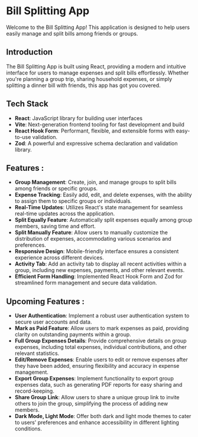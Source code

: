# Bill Splitting App

Welcome to the Bill Splitting App! This application is designed to help users easily manage and split bills among friends or groups.

## Introduction

The Bill Splitting App is built using React, providing a modern and intuitive interface for users to manage expenses and split bills effortlessly. Whether you're planning a group trip, sharing household expenses, or simply splitting a dinner bill with friends, this app has got you covered.

## Tech Stack
- **React**: JavaScript library for building user interfaces
- **Vite**: Next-generation frontend tooling for fast development and build
- **React Hook Form**: Performant, flexible, and extensible forms with easy-to-use validation.
- **Zod**: A powerful and expressive schema declaration and validation library.

## Features :

- **Group Management**: Create, join, and manage groups to split bills among friends or specific groups.
- **Expense Tracking**: Easily add, edit, and delete expenses, with the ability to assign them to specific groups or individuals.
- **Real-Time Updates**: Utilizes React's state management for seamless real-time updates across the application.
- **Split Equally Feature**: Automatically split expenses equally among group members, saving time and effort.
- **Split Manually Feature**: Allow users to manually customize the distribution of expenses, accommodating various scenarios and preferences.
- **Responsive Design**: Mobile-friendly interface ensures a consistent experience across different devices.
- **Activity Tab**: Add an activity tab to display all recent activities within a group, including new expenses, payments, and other relevant events.
- **Efficient Form Handling**: Implemented React Hook Form and Zod for streamlined form management and secure data validation.

## Upcoming Features :

- **User Authentication**: Implement a robust user authentication system to secure user accounts and data.
- **Mark as Paid Feature**: Allow users to mark expenses as paid, providing clarity on outstanding payments within a group.
- **Full Group Expenses Details**: Provide comprehensive details on group expenses, including total expenses, individual contributions, and other relevant statistics.
- **Edit/Remove Expenses**: Enable users to edit or remove expenses after they have been added, ensuring flexibility and accuracy in expense management.
- **Export Group Expenses**: Implement functionality to export group expenses data, such as generating PDF reports for easy sharing and record-keeping.
- **Share Group Link**: Allow users to share a unique group link to invite others to join the group, simplifying the process of adding new members.
- **Dark Mode, Light Mode**: Offer both dark and light mode themes to cater to users' preferences and enhance accessibility in different lighting conditions.
